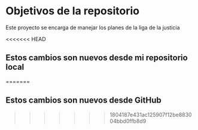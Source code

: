 # Objetivos de la repositorio

Este proyecto se encarga de manejar los planes de la liga de la justicia

<<<<<<< HEAD
## Estos cambios son nuevos desde mi repositorio local
=======
## Estos cambios son nuevos desde GitHub
>>>>>>> 1804187e431ac125907f12be883004bbd0ffb8d9
